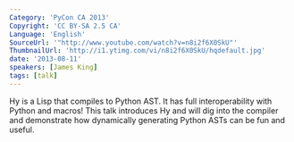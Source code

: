 ```yaml
---
Category: 'PyCon CA 2013'
Copyright: 'CC BY-SA 2.5 CA'
Language: 'English'
SourceUrl: '"http://www.youtube.com/watch?v=n8i2f6X0SkU"'
ThumbnailUrl: 'http://i1.ytimg.com/vi/n8i2f6X0SkU/hqdefault.jpg'
date: '2013-08-11'
speakers: [James King]
tags: [talk]
---
```

Hy is a Lisp that compiles to Python AST.  It has full interoperability with Python and macros!  This talk introduces Hy and will dig into the compiler and demonstrate how dynamically generating Python ASTs can be fun and useful.